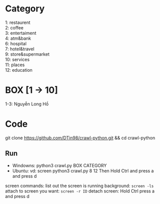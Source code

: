 # Category

1: restaurent<br/>
2: coffee<br/>
3: entertaiment <br/>
4: atm&bank <br/>
6: hospital <br/>
7: hotel&travel <br/>
9: store&supermarket <br/>
10: services <br/>
11: places <br/>
12: education <br/>

# BOX [1 -> 10]

1-3: Nguyễn Long Hồ

# Code

git clone https://github.com/DTin98/crawl-python.git && cd crawl-python

## Run
- Windowns:
python3 crawl.py BOX CATEGORY
- Ubuntu:
vd: screen python3 crawl.py 8 12
Then Hold Ctrl and press a and press d

screen commands:
list out the screen is running background:
`screen -ls`
attach to screen you want:
`screen -r ID`
detach screen:
Hold Ctrl press a and press d
